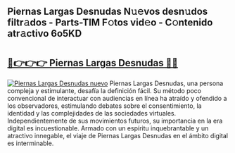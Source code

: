 ## Piernas Largas Desnudas N𝚞𝚎vos desn𝚞dos filtr𝚊dos - Parts-TIM F𝚘tos vid𝚎o - C𝚘ntenido atr𝚊ctivo 6o5KD

# <h2><a href="http://mb35dj6.tromn.icu/?c=Piernas+Largas+Desnudas">🔗👉👉👉 Piernas Largas Desnudas 🔗🔗</a></h2>

[![Piernas Largas Desnudas nuevo](https://i.imgur.com/pEAQMta.gif)](http://mb35dj6.tromn.icu/?c=Piernas+Largas+Desnudas)
Piernas Largas Desnudas, una persona compleja y estimulante, desafía la definición fácil. Su método poco convencional de interactuar con audiencias en línea ha atraído y ofendido a los observadores, estimulando debates sobre el consentimiento, la identidad y las complejidades de las sociedades virtuales. Independientemente de sus movimientos futuros, su importancia en la era digital es incuestionable. Armado con un espíritu inquebrantable y un atractivo innegable, el viaje de Piernas Largas Desnudas en el ámbito digital es interminable.
